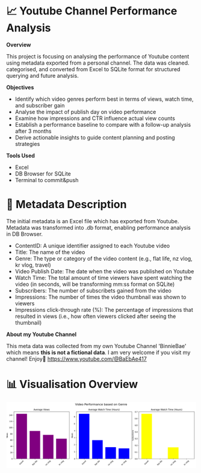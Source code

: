 # 📈 Youtube Channel Performance Analysis
**Overview** 

This project is focusing on analysing the performance of Youtube content using metadata exported from a personal channel. The data was cleaned. categorised, and converted from Excel to SQLite format for structured querying and future analysis. 

**Objectives**
- Identify which video genres perform best in terms of views, watch time, and subscriber gain
- Analyse the impact of publish day on video performance
- Examine how impressions and CTR influence actual view counts
- Establish a performance baseline to compare with a follow-up analysis after 3 months
- Derive actionable insights to guide content planning and posting strategies
  
**Tools Used**
- Excel
- DB Browser for SQLite
- Terminal to commit&push




# 📁 Metadata Description
The initial metadata is an Excel file which has exported from Youtube. Metadata was transformed into .db format, enabling performance analysis in DB Browser.

- ContentID: A unique identifier assigned to each Youtube video
- Title: The name of the video
- Genre: The type or category of the video content (e.g., flat life, nz vlog, kr vlog, travel)
- Video Publish Date: The date when the video was published on Youtube
- Watch Time: The total amount of time viewers have spent watching the video (in seconds, will be transforming mm:ss format on SQLite)
- Subscribers: The number of subscribets gained from the video
- Impressions: The number of times the video thumbnail was shown to viewers
- Impressions click-through rate (%): The percentage of impressions that resulted in views (i.e., how often viewers clicked after seeing the thumbnail)

**About my Youtube Channel**

This meta data was collected from my own Youtube Channel 'BinnieBae' which means **this is not a fictional data**. 
I am very welcome if you visit my channel! Enjoy🎥 https://www.youtube.com/@BaEbAe417

# 📊 Visualisation Overview
![Video Performance based on Genre](images/Video_Performance_based_on_Genre.png)


